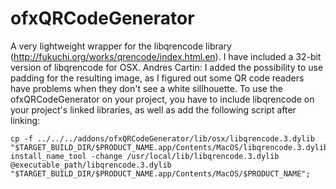 ofxQRCodeGenerator
==========================
A very lightweight wrapper for the libqrencode library (http://fukuchi.org/works/qrencode/index.html.en). 
I have included a 32-bit version of libqrencode for OSX.
Andres Cartin:
I added the possibility to use padding for the resulting image, as I figured out some QR code readers have problems when they don't see a white sillhouette.
To use the ofxQRCodeGenerator on your project, you have to include libqrencode on your project's linked libraries, as well as add the following script after linking:

    cp -f ../../../addons/ofxQRCodeGenerator/lib/osx/libqrencode.3.dylib "$TARGET_BUILD_DIR/$PRODUCT_NAME.app/Contents/MacOS/libqrencode.3.dylib"; install_name_tool -change /usr/local/lib/libqrencode.3.dylib @executable_path/libqrencode.3.dylib "$TARGET_BUILD_DIR/$PRODUCT_NAME.app/Contents/MacOS/$PRODUCT_NAME";
